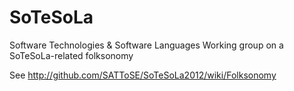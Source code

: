 SoTeSoLa
========

Software Technologies &amp; Software Languages
Working group on a SoTeSoLa-related folksonomy

See http://github.com/SATToSE/SoTeSoLa2012/wiki/Folksonomy
